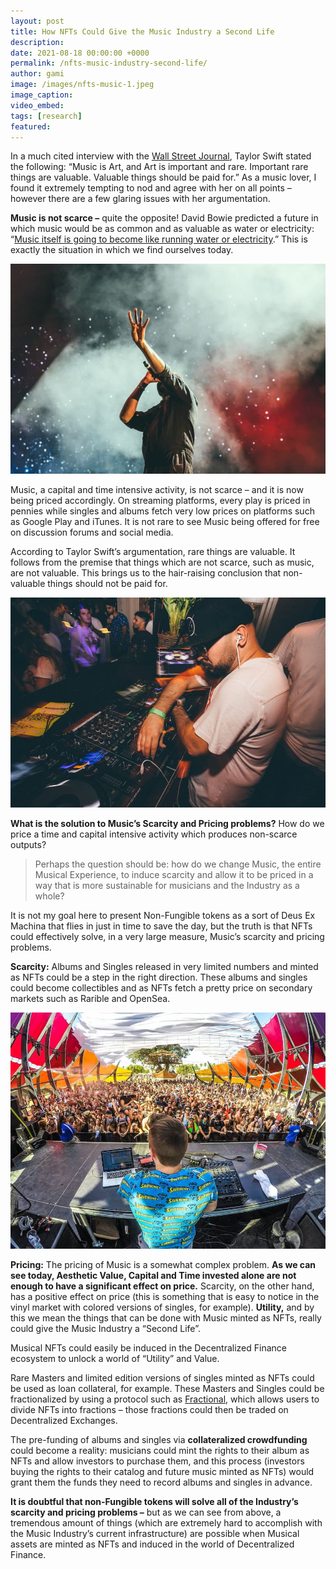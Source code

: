 ```yaml
---
layout: post
title: How NFTs Could Give the Music Industry a Second Life
description:
date: 2021-08-18 00:00:00 +0000
permalink: /nfts-music-industry-second-life/
author: gami
image: /images/nfts-music-1.jpeg
image_caption:
video_embed: 
tags: [research]
featured: 
---
```


In a much cited interview with the [Wall Street Journal](https://www.wsj.com/articles/for-taylor-swift-the-future-of-music-is-a-love-story-1404763219), Taylor Swift stated the following: “Music is Art, and Art is important and rare. Important rare things are valuable. Valuable things should be paid for.” As a music lover, I found it extremely tempting to nod and agree with her on all points – however there are a few glaring issues with her argumentation.

**Music is not scarce –** quite the opposite! David Bowie predicted a future in which music would be as common and as valuable as water or electricity: “[Music itself is going to become like running water or electricity](https://www.fastcompany.com/3055340/david-bowie-predicted-the-future-of-music-in-2002).” This is exactly the situation in which we find ourselves today.

![How NFTs Could Help the Music Industry](/images/nfts-music-2.jpeg)

Music, a capital and time intensive activity, is not scarce – and it is now being priced accordingly. On streaming platforms, every play is priced in pennies while singles and albums fetch very low prices on platforms such as Google Play and iTunes. It is not rare to see Music being offered for free on discussion forums and social media.

According to Taylor Swift’s argumentation, rare things are valuable. It follows from the premise that things which are not scarce, such as music, are not valuable. This brings us to the hair-raising conclusion that non-valuable things should not be paid for.

![How NFTs Could Help the Music Industry](/images/nfts-music-3.jpeg)

**What is the solution to Music’s Scarcity and Pricing problems?** How do we price a time and capital intensive activity which produces non-scarce outputs?

> Perhaps the question should be: how do we change Music, the entire Musical Experience, to induce scarcity and allow it to be priced in a way that is more sustainable for musicians and the Industry as a whole?

It is not my goal here to present Non-Fungible tokens as a sort of Deus Ex Machina that flies in just in time to save the day, but the truth is that NFTs could effectively solve, in a very large measure, Music’s scarcity and pricing problems.

**Scarcity:** Albums and Singles released in very limited numbers and minted as NFTs could be a step in the right direction. These albums and singles could become collectibles and as NFTs fetch a pretty price on secondary markets such as Rarible and OpenSea.

![How NFTs Could Help the Music Industry](/images/nfts-music-4.jpeg)

**Pricing:** The pricing of Music is a somewhat complex problem. **As we can see today, Aesthetic Value, Capital and Time invested alone are not enough to have a significant effect on price.** Scarcity, on the other hand, has a positive effect on price (this is something that is easy to notice in the vinyl market with colored versions of singles, for example). **Utility,** and by this we mean the things that can be done with Music minted as NFTs, really could give the Music Industry a “Second Life”.

Musical NFTs could easily be induced in the Decentralized Finance ecosystem to unlock a world of “Utility” and Value.

Rare Masters and limited edition versions of singles minted as NFTs could be used as loan collateral, for example. These Masters and Singles could be fractionalized by using a protocol such as [Fractional](https://fractional.art/), which allows users to divide NFTs into fractions – those fractions could then be traded on Decentralized Exchanges.

The pre-funding of albums and singles via **collateralized crowdfunding** could become a reality: musicians could mint the rights to their album as NFTs and allow investors to purchase them, and this process (investors buying the rights to their catalog and future music minted as NFTs) would grant them the funds they need to record albums and singles in advance.

**It is doubtful that non-Fungible tokens will solve all of the Industry’s scarcity and pricing problems –** but as we can see from above, a tremendous amount of things (which are extremely hard to accomplish with the Music Industry’s current infrastructure) are possible when Musical assets are minted as NFTs and induced in the world of Decentralized Finance.